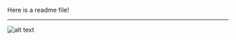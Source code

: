Here is a readme file!

<hr>

![alt text](https://github.com/SeanTheDev/scoreboard-react/blob/main/image.jpg?raw=true)
